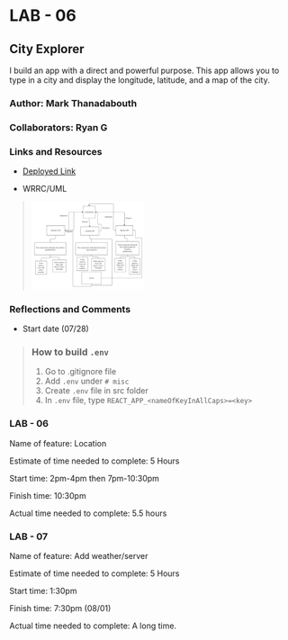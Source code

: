 # LAB - 06

## City Explorer

I build an app with a direct and powerful purpose. This app allows you to type in a city and display the longitude, latitude, and a map of the city.

### Author: Mark Thanadabouth

### Collaborators: Ryan G

### Links and Resources
* [Deployed Link](https://cityexplorermark301n22.netlify.app/)

* WRRC/UML

> <img src="./src/UML_lab6.jpg" alt="UML" width="200"/>

### Reflections and Comments
* Start date (07/28)
> ### How to build ```.env```
> 1. Go to .gitignore file
> 2. Add ```.env``` under ```# misc```
> 3. Create ```.env``` file in src folder
> 4. In ```.env``` file, type ```REACT_APP_<nameOfKeyInAllCaps>=<key>```

### LAB - 06

Name of feature: Location

Estimate of time needed to complete: 5 Hours

Start time: 2pm-4pm then 7pm-10:30pm

Finish time: 10:30pm

Actual time needed to complete: 5.5 hours

### LAB - 07

Name of feature: Add weather/server

Estimate of time needed to complete: 5 Hours

Start time: 1:30pm

Finish time: 7:30pm (08/01)

Actual time needed to complete: A long time.
